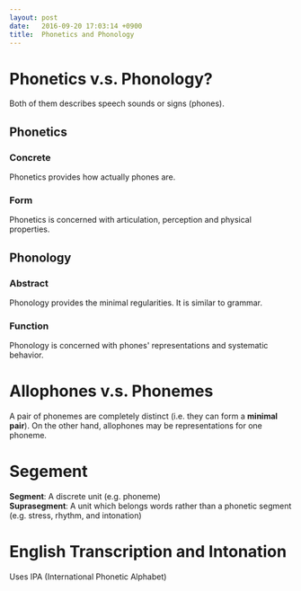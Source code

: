 ```yaml
---
layout: post
date:   2016-09-20 17:03:14 +0900
title:  Phonetics and Phonology
---
```

# Phonetics v.s. Phonology?
Both of them describes speech sounds or signs (phones).

## Phonetics

### Concrete
Phonetics provides how actually phones are.

### Form
Phonetics is concerned with articulation, perception and physical properties.

## Phonology

### Abstract
Phonology provides the minimal regularities. It is similar to grammar.

### Function
Phonology is concerned with phones' representations and systematic behavior.

# Allophones v.s. Phonemes
A pair of phonemes are completely distinct (i.e. they can form a
__minimal pair__). On the other hand, allophones may be representations for one
phoneme.

# Segement
__Segment__: A discrete unit (e.g. phoneme)  
__Suprasegment__: A unit which belongs words rather than a phonetic segment
(e.g. stress, rhythm, and intonation)

# English Transcription and Intonation
Uses IPA (International Phonetic Alphabet)
